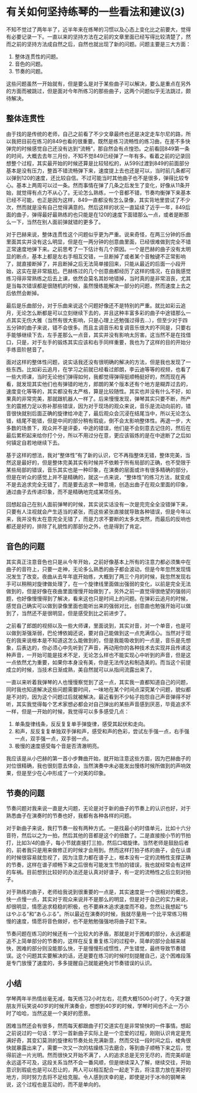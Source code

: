 # 有关如何坚持练琴的一些看法和建议(3)

不知不觉过了两年半了，近半年来在练琴的习惯以及心态上变化比之前要大，觉得有必要记录一下。一直以来的坚持方法在之前的文章里面已经写得比较清楚了，然而之前的坚持方法成自然之后，自然也就出现了新的问题。问题主要是三大方面：

1. 整体连贯性的问题。
2. 音色的问题。
3. 节奏的问题。

这些问题虽然一开始就有，但是要么是对于某些曲子可以解决，要么是重点在另外的方面而被跳过，但是面对今年所练习的那些曲子，这两个问题似乎无法跳过，颇待解决。

## 整体连贯性

由于找的是传统的老师，自己之前看了不少文章最终也还是决定走车尔尼的路，所以我把目前在练习的849也看的很重要。既然是练习流畅性的练习曲，在差不多快弹完的时候感觉自己还没有达到“流畅”，那自然会有点惶恐。之前看回849第一条的时间，大概去去年三月份，不知不觉849已经弹了一年有多。看着之前的记录回想整个过程，其实最开始的时候还算是比较轻松的，从599过渡到849的前面部分基本是没有压力，整首不错流畅弹下来，速度提上去也还是可以，当时前几条都可以弹到120的速度，还比较自信。不过可能当时其他曲子也不是很多，弹得比较专心。基本上两周可以过一条。然而事情在弹了几条之后发生了变化，好像从11条开始，就觉得有点力不从心了。无论怎么熟练，一个音都不错，节奏均衡弹下来基本已经不可能，也正是因为这样，849一直都没有怎么录像，其实背地里尝试了不少次，然而就是没有自己觉得满意的。然后这样的状况一直延续了近乎一年，849后面的曲子，弹得最好最熟练的也只能是在120的速度下面错那么一点，或者是断那么一下，当然在别人面前弹就错的更多了。

对于巴赫来说，整体连贯性这个问题似乎更为严重。说来奇怪，在两三分钟的乐曲里面其实并没有这么明显，但是在一两分钟的创意曲里面，已经很难做到完全不错正常速度地弹下来。之前思考了一下估计有几个原因。一个是巴赫的曲子没有太明显的断点，基本上都是左右手相互交错，一旦断掉了或者某个音触键不正常影响了，就直接断掉了，并且断掉之后无法简单接回来，只能从最近的后面一小段开始，这实在是非常尴尬。巴赫练过的几个创意曲都经历了这样的情况，在自我感觉练习得非常熟练之后去上课，依然会莫名其妙地错掉，当时真的是非常沮丧，尤其是当每次错误都是很随机的时候，虽然慢练能解决一部分的问题，然而速度上去之后依然会断掉。

最后是乐曲部分，对于乐曲来说这个问题好像还不是特别的严重。就比如彩云追月，无论怎么断都是可以立刻继续下去的，并且这种丰富多彩的曲子中途错那么一点其实无伤大雅（当然有很大影响，只是心理上还勉强过得去...），但至少对于四五分钟的曲子来说，错不会很多。而且主调音乐和复调音乐很大的不同是，只要右手能够继续下去，左手差那么一点音，其实并没有影响太厉害。这当然不是在找借口，只是，对于左手的锻炼其实应该和右手同样重要，我也为了这样的目的开始分手练音阶琶音了。

面对这样的整体性问题，说实话我还没有很明确的解决的方法，但是我也发现了一些东西。比如彩云追月，在学习之前就已经看过郎朗，李云迪等等的视频，也看了一些大师课，当时无论他们弹得如何，我都觉得弹得挺顺畅挺好的，然而现在再看，就发现其实他们也有弹错的地方，郎朗的某个版本还有个地方是糊弄过去的，速度变化等等的，其实都没有太严格，算是比较随性。其实也并没有什么不好，如果真的非常完美，那就跟机器人一样了。后来慢慢发现，弹琴其实只要不断，所产生的震撼力足以弥补那些错误，因为对于现场的观众来说，音乐是流动向前的，错音很快就别后面正确的旋律给冲走了，最后观众会沉浸在结尾当中，所以无论怎么错，结尾不能错，但是中间的部分稍有瑕疵，倒不会太影响整体性。再退一步，大多数的场景下，观众并不是评委，中途的错误，他们是不会刻意去记住的，然后在最后累积起来给你打个分，所以不用过分在意，更应该锻炼的是在中途断了之后如何镇定自若地继续下去。

基于这样的想法，我对“整体性”有了新的认识，它不再指整体无错，整体完美，当然这是最好的，但是整体完美其实有时候并不依赖于所有局部的正确，也不受限于某些局部的错误，音乐其实也是一种印象，在演奏的层面或许有很多精确的部分，但是在听众的感觉上并不是精确的，就这一点来说，“整体性”的练习方法，就变成不是去追求完全无错了，而是要去追求一种意境，创造出曲子在观众里面的印象，通过曲子去传递印象，而不是精确地完成某项任务。

回想起自己在别人面前弹琴的时候，其实说实话没有一次是完完全全没错弹下来，只要有人注视就会产生适当的紧张，而这些紧张直接就导致各种错误，但是今年以来，我并没有太在意完全无错了，而是力求不要断的太多太突然，而最后的反响也都还是好的，排除了礼貌性的那部分之外，也是得到了肯定。

## 音色的问题

其实真正注意音色也只是从今年开始，之前好像基本上所有的注意力都必须集中在曲子的音符上，只要一走神，无论多么熟悉的曲子都会波动，但是今年忽然发现情况发生了改变。夜曲从去年年底开始练，大概到了两三个月的时候，我忽然发现右手可以稍稍对旋律做处理了，在一个旋律线里面做出强弱的变化，以前是完全无法做到的，但是好像在夜曲里面慢慢开始做到了。另外之前一直觉得很绝望的强弱问题，也好像慢慢得到了解决，看来这也只是时间上的问题。在弹彩云追月的时候，感觉自己确实可以做到录像里面也能听出来的强弱对比，创意曲也勉强开始可以做到了，当然还不是很明显，但是感受到比之前进步了。

之前看了郎朗的视频以及一些大师课，里面说到，其实对音，对一个单音，也是可以做到渐强渐弱，巴伦博依姆还说，要对自己能做到这一点充满信心。当然对于现在的我来说根本是不知道这怎么能做到的，但是我能吸收到的一点是，音乐是先想象，后表达的，你必须心中先听到了声音，再动用你的各种技术去实现并且传递这种声音，一开始可能是技术不足，无论怎么样也不能实现心中听到的声音，但是这一点依然尤为重要，如果你本身没有美，你是无法传达和制造美的。而当这个前提成立的时候，当技术日渐成熟，美自然就可以从指间流露出来了。

一直以来听着我弹琴的人也慢慢察觉到了这一点，其实我一直都知道自己的问题，同时我也知道解决这些问题需要时间，一味地在某个时间点深究某个问题，貌似都是不对的，因为这个问题过后就被解决。最近看到不少帖子抱怨自己声音弹得不好听，其实我觉得每个艺术家想必都会对自己弹出的某些声音感到厌恶，毕竟追求不一样，但是一开始的时候，我觉得可以多多感受几点：

1. 单条旋律线条，反反复复单手弹旋律，感受其起伏和走向。
2. 和声，反反复复单独双手弹和声，感受和声的色彩，尝试左手强一点，右手强一点，双手强一点，双手弱一点。
3. 极慢的速度感受每个音是否清澈明亮。

我应该是从小巴赫的第一首小步舞曲开始，就开始注意这些方面，因为巴赫曲子的对位很精确，我也很刻意去体会，当然演奏中未必能发出慢练时候所做到的声响效果，但是至少在心中形成了一个对美的印象。

## 节奏的问题

节奏问题对我来说一直是大问题，无论是对于新的曲子的节奏上的认识也好，对于熟悉曲子在演奏时的节奏也好，我都有各种各样的问题。

对于新曲子来说，我打节奏一般有两种方式。一是找最小的时值单元，比如十六分音符，然后以之为一拍，然后其他的音都是这个的倍数了。二是直接按小节的节拍打，比如3/4的曲子，每小节就直接打三拍，然后口唱旋律。当然老师是鼓励后者的，前者我只是用来做修正的时候才会用到。然而这样打拍子练的曲子，会在认谱的时候很容易就忽视了，因为注意力都在谱子上，根本没有一定的流畅性支撑正确的节奏，这样在谱子顺畅下来之后很有可能发生节拍的错误，我也就经常会有这样的车祸。目前想到比较好的办法还是认真对好谱子，有一定的流畅性之后立刻对拍子。

对于熟练的曲子，老师给我说到很重要的一点是，其实速度是一个很相对的概念，快一点慢一点，其实对于观众来说并不是那么的明显，但是对于自己的实力来说，却很明显，情愿追求稳稳的积极，也不要麻木追求速度而不稳，忽然让我想起“ちはやぶる”和“あらぶる”。所以最近在演奏的时候，我就尽量用一个比平常练习稍慢的速度，情愿将音色做好，也不是勉勉强强地将曲子赶下来。

节奏问题在练习的时候还有一个比较大的矛盾，那就是对于困难的部分，永远都是追不上简单部分的节奏的，这样在反复重复练习的过程中，简单的部分会越来越快，困难的部分则没能那么快，于是慢慢形成惯性，产生错觉，最终导致节奏错误。这个问题其实要解决的话，还是要在练习的时候时刻提醒自己，这个困难段落是专门放慢了速度的，多多提醒自己就能避免对节奏错误的认识。

## 小结

学琴两年半热情丝毫无减，每天练习2小时左右，花费大概1500小时了，今天才跟朋友开玩笑说40岁的时候开演奏会，想想到40岁的时候，学琴时间也不止一万小时了哈哈，当然这是一个美好的愿景。

困难当然还会有很多，然而每天都跟曲子打交道实在是非常愉快的一件事情。想起之前说过的一句话：学习一首新曲子实际上是一个恋爱的过程，刚刚认识肯定是充满好奇，其变幻莫测的旋律和节奏处处充满新意，然而交往一段时间之后，棱角很快就暴露出来了，需要一次又一次的枯燥练习去磨合，等到曲子顺畅下来之后，觉得前途一片光明。然而很快又开始不满了，人的追求总是无穷无尽的，而完美却是永远遥不可及，这段关系当然不会一番风顺，但是继续深入了解，继续交往，开始意识到瑕疵也是可以忍让的，两人可以相互配合一起走下去，将注意力放在美好的地方，同时努力去将不足给克服。令人感到庆幸的是，即使是对于冰冷的钢琴来说，这个过程也是互动的，而不是单向的。
